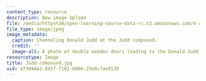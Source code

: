 ```yaml
---
content_type: resource
description: New image Upload
file: /media/https%3A/open-learning-course-data-rc.s3.amazonaws.com/4-s67-landscape-experience-seminar-in-land-art-fall-2016/e73d44a1845ff101b86623e9c7ae9139_Judd-compound.jpg
file_type: image/jpeg
image_metadata:
  caption: Channeling Donald Judd at the Judd compound.
  credit: ''
  image-alt: A photo of double wooden doors leading to the Donald Judd compound.
resourcetype: Image
title: Judd-compound.jpg
uid: e73d44a1-845f-f101-b866-23e9c7ae9139
---
```


